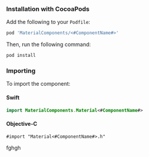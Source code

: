 ### Installation with CocoaPods

Add the following to your `Podfile`:

```bash
pod 'MaterialComponents/<#ComponentName#>'
```
<!--{: .code-renderer.code-renderer--install }-->

Then, run the following command:

```bash
pod install
```

### Importing

To import the component:

<!--<div class="material-code-render" markdown="1">-->
#### Swift
```swift
import MaterialComponents.Material<#ComponentName#>
```

#### Objective-C

```objc
#import "Material<#ComponentName#>.h"
```
<!--</div>-->
fghgh
